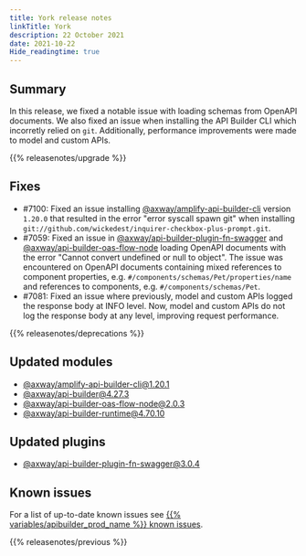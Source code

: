 ```yaml
---
title: York release notes
linkTitle: York
description: 22 October 2021
date: 2021-10-22
Hide_readingtime: true
---
```

## Summary
In this release, we fixed a notable issue with loading schemas from OpenAPI documents. We also fixed an issue when installing the API Builder CLI which incorretly relied on `git`. Additionally, performance improvements were made to model and custom APIs.

{{% releasenotes/upgrade %}}

<!-- ## Breaking changes -->

<!-- ## Features -->

## Fixes

* #7100: Fixed an issue installing [@axway/amplify-api-builder-cli](https://www.npmjs.com/package/@axway/amplify-api-builder-cli) version `1.20.0` that resulted in the error "error syscall spawn git" when installing `git://github.com/wickedest/inquirer-checkbox-plus-prompt.git`.
* #7059: Fixed an issue in [@axway/api-builder-plugin-fn-swagger](https://www.npmjs.com/package/@axway/api-builder-plugin-fn-swagger) and [@axway/api-builder-oas-flow-node](https://www.npmjs.com/package/@axway/api-builder-oas-flow-node) loading OpenAPI documents with the error "Cannot convert undefined or null to object". The issue was encountered on OpenAPI documents containing mixed references to component properties, e.g. `#/components/schemas/Pet/properties/name` and references to components, e.g. `#/components/schemas/Pet`.
* #7081: Fixed an issue where previously, model and custom APIs logged the response body at INFO level. Now, model and custom APIs do not log the response body at any level, improving request performance.

{{% releasenotes/deprecations %}}

<!-- Regenerate modules/plugins with api-builder-tools script -->
## Updated modules
* [@axway/amplify-api-builder-cli@1.20.1](https://www.npmjs.com/package/@axway/amplify-api-builder-cli/v/1.20.1)
* [@axway/api-builder@4.27.3](https://www.npmjs.com/package/@axway/api-builder/v/4.27.3)
* [@axway/api-builder-oas-flow-node@2.0.3](https://www.npmjs.com/package/@axway/api-builder-oas-flow-node/v/2.0.3)
* [@axway/api-builder-runtime@4.70.10](https://www.npmjs.com/package/@axway/api-builder-runtime/v/4.70.10)

## Updated plugins
* [@axway/api-builder-plugin-fn-swagger@3.0.4](https://www.npmjs.com/package/@axway/api-builder-plugin-fn-swagger/v/3.0.4)

## Known issues
For a list of up-to-date known issues see [{{% variables/apibuilder_prod_name %}} known issues](/docs/known_issues/).

{{% releasenotes/previous %}}
